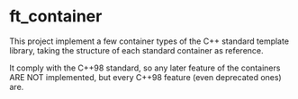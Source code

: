 # ft_container

This project implement a few container types of the C++ standard template
library, taking the structure of each standard container as reference.

It comply with the C++98 standard, so any later feature of
the containers ARE NOT implemented, but every C++98 feature (even deprecated
ones) are.

